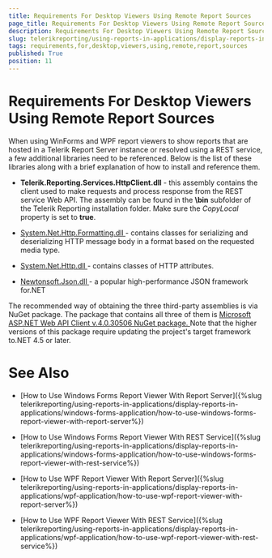 ```yaml
---
title: Requirements For Desktop Viewers Using Remote Report Sources
page_title: Requirements For Desktop Viewers Using Remote Report Sources | for Telerik Reporting Documentation
description: Requirements For Desktop Viewers Using Remote Report Sources
slug: telerikreporting/using-reports-in-applications/display-reports-in-applications/requirements-for-desktop-viewers-using-remote-report-sources
tags: requirements,for,desktop,viewers,using,remote,report,sources
published: True
position: 11
---
```


# Requirements For Desktop Viewers Using Remote Report Sources



When using WinForms and WPF report viewers to show reports that are hosted in a Telerik Report Server instance or resolved using a REST service, a few additional libraries need to be referenced.         Below is the list of these libraries along with a brief explanation of how to install and reference them.       


* __Telerik.Reporting.Services.HttpClient.dll__ - this assembly contains the client used to make requests               and process response from the REST service Web API. The assembly can be found in the __\bin__ subfolder of the Telerik Reporting installation folder.               Make sure the *CopyLocal* property is set to __true__.             

* [                System.Net.Http.Formatting.dll              ](                https://msdn.microsoft.com/en-us/library/system.net.http.formatting(v=vs.118).aspx              )                - contains classes for serializing and deserializing HTTP message body in a format based on the requested media type.             

* [                System.Net.Http.dll              ](                https://msdn.microsoft.com/en-us/library/system.net.http(v=vs.118).aspx              )                - contains classes of HTTP attributes.             

* [                Newtonsoft.Json.dll              ](                https://msdn.microsoft.com/en-us/library/system.net.http(v=vs.118).aspx              )                - a popular high-performance JSON framework for.NET             

The recommended way of obtaining the three third-party assemblies is via NuGet package. The package that contains all three of them is            [            Microsoft ASP.NET Web API Client v.4.0.30506 NuGet package.          ](            https://www.nuget.org/packages/Microsoft.AspNet.WebApi.Client/4.0.30506          )            Note that the higher versions of this package require updating the project's target framework to.NET 4.5 or later.         


# See Also


 

* [How to Use Windows Forms Report Viewer With Report Server]({%slug telerikreporting/using-reports-in-applications/display-reports-in-applications/windows-forms-application/how-to-use-windows-forms-report-viewer-with-report-server%})

 

* [How to Use Windows Forms Report Viewer With REST Service]({%slug telerikreporting/using-reports-in-applications/display-reports-in-applications/windows-forms-application/how-to-use-windows-forms-report-viewer-with-rest-service%})

 

* [How to Use WPF Report Viewer With Report Server]({%slug telerikreporting/using-reports-in-applications/display-reports-in-applications/wpf-application/how-to-use-wpf-report-viewer-with-report-server%})

 

* [How to Use WPF Report Viewer With REST Service]({%slug telerikreporting/using-reports-in-applications/display-reports-in-applications/wpf-application/how-to-use-wpf-report-viewer-with-rest-service%})


